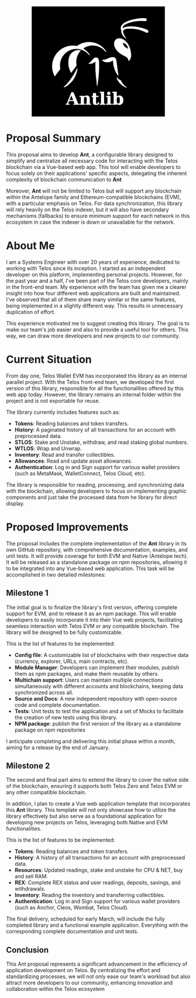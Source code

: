 <p align="center">
  <img src="https://raw.githubusercontent.com/vapaee/working-proposal-2024--ant-lib/main/img/ant-logo-centcase-small.png" alt="Texto alternativo">
</p>


# Proposal Summary

This proposal aims to develop **Ant**, a configurable library designed to simplify and centralize all necessary code for interacting with the Telos blockchain via a Vue-based web app. This tool will enable developers to focus solely on their applications' specific aspects, delegating the inherent complexity of blockchain communication to **Ant**

Moreover, **Ant** will not be limited to Telos but will support any blockchain within the Antelope family and Ethereum-compatible blockchains (EVM), with a particular emphasis on Telos. For data synchronization, this library will rely heavily on the Telos indexer, but it will also have secondary mechanisms (fallbacks) to ensure minimum support for each network in this ecosystem in case the indexer is down or unavailable for the network.

# About Me

I am a Systems Engineer with over 20 years of experience, dedicated to working with Telos since its inception. I started as an independent developer on this platform, implementing personal projects. However, for the past year and a half, I've been part of the Telos core developers, mainly in the front-end team. My experience with the team has given me a clearer insight into how four different web applications are built and maintained. I've observed that all of them share many similar or the same features, being implemented in a slightly different way. This results in unnecessary duplication of effort.

This experience motivated me to suggest creating this library. The goal is to make our team's job easier and also to provide a useful tool for others. This way, we can draw more developers and new projects to our community.

# Current Situation

From day one, Telos Wallet EVM has incorporated this library as an internal parallel project. With the Telos front-end team, we developed the first version of this library, responsible for all the functionalities offered by this web app today. However, the library remains an internal folder within the project and is not exportable for reuse.

The library currently includes features such as:
- **Tokens**: Reading balances and token transfers.
- **History**: A paginated history of all transactions for an account with preprocessed data.
- **STLOS**: Stake and Unstake, withdraw, and read staking global numbers.
- **WTLOS**: Wrap and Unwrap.
- **Inventory**: Read and transfer collectibles.
- **Allowances**: Read and update asset allowances.
- **Authentication**: Log in and Sign support for various wallet providers (such as MetaMask, WalletConnect, Telos Cloud, etc).

The library is responsible for reading, processing, and synchronizing data with the blockchain, allowing developers to focus on implementing graphic components and just take the processed data from he library for direct display.

# Proposed Improvements

The proposal includes the complete implementation of the **Ant** library in its own GitHub repository, with comprehensive documentation, examples, and unit tests. It will provide coverage for both EVM and Native (Antelope tech). It will be released as a standalone package on npm repositories, allowing it to be integrated into any Vue-based web application. This task will be accomplished in two detailed milestones:

## Milestone 1

The initial goal is to finalize the library's first version, offering complete support for EVM, and to release it as an npm package. This will enable developers to easily incorporate it into their Vue web projects, facilitating seamless interaction with Telos EVM or any compatible blockchain. The library will be designed to be fully customizable.

This is the list of features to be implemented:
- **Config file**: A customizable list of blockchains with their respective data (currency, explorer, URLs, main contracts, etc).
- **Module Manager**: Developers can implement their modules, publish them as npm packages, and make them reusable by others.
- **Multichain support**: Users can maintain multiple connections simultaneously with different accounts and blockchains, keeping data synchronized across all.
- **Source and Docs**: A new independent repository with open-source code and complete documentation.
- **Tests**: Unit tests to test the application and a set of Mocks to facilitate the creation of new tests using this library.
- **NPM package**: publish the first version of the library as a standalone package on npm repositories

I anticipate completing and delivering this initial phase within a month, aiming for a release by the end of January.

## Milestone 2

The second and final part aims to extend the library to cover the native side of the blockchain, ensuring it supports both Telos Zero and Telos EVM or any other compatible blockchain.

In addition, I plan to create a Vue web application template that incorporates this **Ant** library. This template will not only showcase how to utilize the library effectively but also serve as a foundational application for developing new projects on Telos, leveraging both Native and EVM functionalities.


This is the list of features to be implemented:
- **Tokens**: Reading balances and token transfers.
- **History**: A history of all transactions for an account with preprocessed data.
- **Resources**: Updated readings, stake and unstake for CPU & NET, buy and sell RAM.
- **REX**: Complete REX status and user readings, deposits, savings, and withdrawals.
- **Inventory**: Reading the inventory and transferring collectibles.
- **Authentication**: Log in and Sign support for various wallet providers (such as Anchor, Cleos, Wombat, Telos Cloud).

The final delivery, scheduled for early March, will include the fully completed library and a functional example application. Everything with the corresponding complete documentation and unit tests.

## Conclusion

This Ant proposal represents a significant advancement in the efficiency of application development on Telos. By centralizing the effort and standardizing processes, we will not only ease our team's workload but also attract more developers to our community, enhancing innovation and collaboration within the Telos ecosystem
